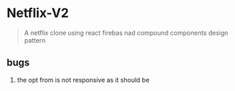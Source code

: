 # Netflix-V2

> A netflix clone using react firebas nad compound components design pattern

## bugs

1. the opt from is not responsive as it should be

